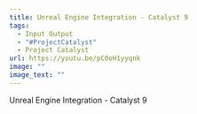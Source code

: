```yaml
---
title: Unreal Engine Integration - Catalyst 9
tags:
  - Input Output
  - "#ProjectCatalyst"
  - Project Catalyst
url: https://youtu.be/pC0oH1yyqnk
image: ""
image_text: ""
---
```


Unreal Engine Integration - Catalyst 9
